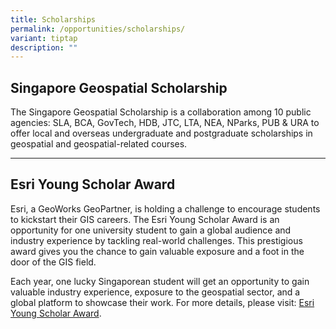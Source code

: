```yaml
---
title: Scholarships
permalink: /opportunities/scholarships/
variant: tiptap
description: ""
---
```

<h2>Singapore Geospatial Scholarship</h2><p>The Singapore Geospatial Scholarship is a collaboration among 10 public agencies: SLA, BCA, GovTech, HDB, JTC, LTA, NEA, NParks, PUB &amp; URA to offer local and overseas undergraduate and postgraduate scholarships in geospatial and geospatial-related courses.&nbsp;</p><hr><h2>Esri Young Scholar Award</h2><p>Esri, a GeoWorks GeoPartner, is holding a challenge to encourage students to kickstart their GIS careers. The Esri Young Scholar Award is an opportunity for one university student to gain a global audience and industry experience by tackling real-world challenges. This prestigious award gives you the chance to gain valuable exposure and a foot in the door of the GIS field.</p><p>Each year, one lucky Singaporean student will get an opportunity to gain valuable industry experience, exposure to the geospatial sector, and a global platform to showcase their work. For more details, please visit: <a href="https://esrisingapore.com.sg/esri-young-scholar-award" rel="noopener noreferrer nofollow" target="_blank">Esri Young Scholar Award</a>.</p>